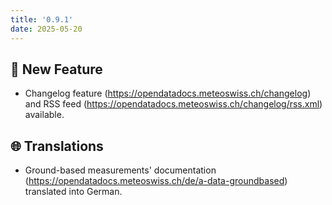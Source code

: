 ```yaml
---
title: '0.9.1'
date: 2025-05-20
---
```


## :rocket: New Feature

- Changelog feature (https://opendatadocs.meteoswiss.ch/changelog) and RSS feed (https://opendatadocs.meteoswiss.ch/changelog/rss.xml) available.

## :globe_with_meridians: Translations

- Ground-based measurements' documentation (https://opendatadocs.meteoswiss.ch/de/a-data-groundbased) translated into German.
